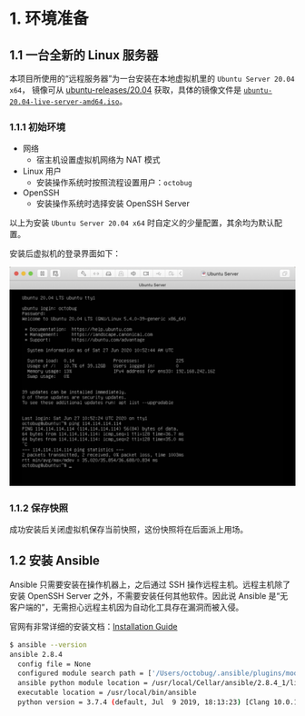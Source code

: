 # 1. 环境准备

## 1.1 一台全新的 Linux 服务器

[ubuntu_mrs]: https://mirrors.tuna.tsinghua.edu.cn/ubuntu-releases/20.04/
[ubuntu_iso]: https://mirrors.tuna.tsinghua.edu.cn/ubuntu-releases/20.04/ubuntu-20.04-desktop-amd64.iso

本项目所使用的“远程服务器”为一台安装在本地虚拟机里的 `Ubuntu Server 20.04 x64`，
镜像可从 [ubuntu-releases/20.04][ubuntu_mrs] 获取，具体的镜像文件是 [`ubuntu-20.04-live-server-amd64.iso`][ubuntu_iso]。

### 1.1.1 初始环境

- 网络
  - 宿主机设置虚拟机网络为 NAT 模式
- Linux 用户
  - 安装操作系统时按照流程设置用户：`octobug`
- OpenSSH
  - 安装操作系统时选择安装 OpenSSH Server

以上为安装 `Ubuntu Server 20.04 x64` 时自定义的少量配置，其余均为默认配置。

安装后虚拟机的登录界面如下：

![Initail Server](./images/01_01_init_ubuntu.png)

### 1.1.2 保存快照

成功安装后关闭虚拟机保存当前快照，这份快照将在后面派上用场。

## 1.2 安装 Ansible

Ansible 只需要安装在操作机器上，之后通过 SSH 操作远程主机。远程主机除了安装 OpenSSH Server 之外，不需要安装任何其他软件。因此说 Ansible 是“无客户端的”，无需担心远程主机因为自动化工具存在漏洞而被入侵。

[ins_guide]: https://docs.ansible.com/ansible/latest/installation_guide/index.html

官网有非常详细的安装文档：[Installation Guide][ins_guide]

```bash
$ ansible --version
ansible 2.8.4
  config file = None
  configured module search path = ['/Users/octobug/.ansible/plugins/modules', '/usr/share/ansible/plugins/modules']
  ansible python module location = /usr/local/Cellar/ansible/2.8.4_1/libexec/lib/python3.7/site-packages/ansible
  executable location = /usr/local/bin/ansible
  python version = 3.7.4 (default, Jul  9 2019, 18:13:23) [Clang 10.0.1 (clang-1001.0.46.4)]
```
